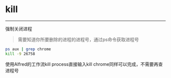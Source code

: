 # kill
---

强制关闭进程

> 需要知道你所要删除的进程的进程号，通过ps命令获取进程号
```bash
ps aux | grep chrome
kill -9 26758
```

使用Alfred的工作流kill process直接输入kill chrome同样可以完成，不需要再查进程号
